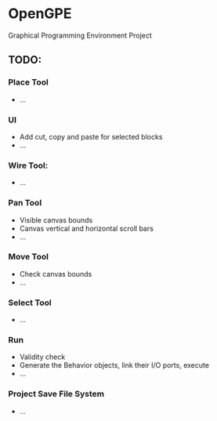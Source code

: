 # OpenGPE
Graphical Programming Environment Project

## TODO:

### Place Tool
* ...

### UI
* Add cut, copy and paste for selected blocks
* ...

### Wire Tool:
* ...

### Pan Tool
* Visible canvas bounds
* Canvas vertical and horizontal scroll bars
* ...

### Move Tool
* Check canvas bounds
* ...

### Select Tool
* ...

### Run
* Validity check
* Generate the Behavior objects, link their I/O ports, execute
* ...

### Project Save File System
* ...
